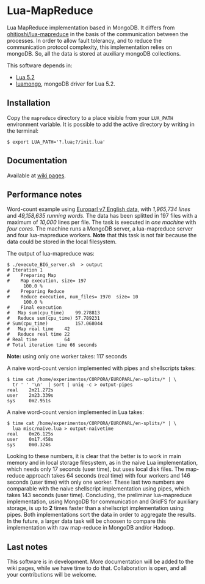Lua-MapReduce
=============

Lua MapReduce implementation based in MongoDB. It differs from
[ohitjoshi/lua-mapreduce](https://github.com/rohitjoshi/lua-mapreduce)
in the basis of the communication between the processes. In order to
allow fault tolerancy, and to reduce the communication protocol
complexity, this implementation relies on mongoDB. So, all the data
is stored at auxiliary mongoDB collections.

This software depends in:

- [Lua 5.2](http://www.lua.org/)
- [luamongo](https://github.com/moai/luamongo/), mongoDB driver
  for Lua 5.2.

Installation
------------

Copy the `mapreduce` directory to a place visible from your `LUA_PATH`
environment variable. It is possible to add the active directory by writing in
the terminal:

```
$ export LUA_PATH='?.lua;?/init.lua'
```

Documentation
-------------

Available at [wiki pages](https://github.com/pakozm/lua-mapreduce/wiki).

Performance notes
-----------------

Word-count example using [Europarl v7 English data](http://www.statmt.org/europarl/),
with *1,965,734 lines* and *49,158,635 running words*. The data has been splitted
in 197 files with a maximum of *10,000* lines per file. The task is executed
in *one machine* with *four cores*. The machine runs a MongoDB server, a
lua-mapreduce server and four lua-mapreduce workers. **Note** that this task
is not fair because the data could be stored in the local filesystem.

The output of lua-mapreduce was:

```
$ ./execute_BIG_server.sh  > output
# Iteration 1
# 	 Preparing Map
# 	 Map execution, size= 197
	  100.0 % 
# 	 Preparing Reduce
# 	 Reduce execution, num_files= 1970  size= 10
	  100.0 % 
# 	 Final execution
#   Map sum(cpu_time)    99.278813
#   Reduce sum(cpu_time) 57.789231
# Sum(cpu_time)          157.068044
#   Map real time    42
#   Reduce real time 22
# Real time          64
# Total iteration time 66 seconds
```

**Note:** using only one worker takes: 117 seconds

A naive word-count version implemented with pipes and shellscripts takes:

```
$ time cat /home/experimentos/CORPORA/EUROPARL/en-splits/* | \
  tr ' ' '\n'  | sort | uniq -c > output-pipes
real    2m21.272s
user    2m23.339s
sys     0m2.951s
```

A naive word-count version implemented in Lua takes:

```
$ time cat /home/experimentos/CORPORA/EUROPARL/en-splits/* | \
  lua misc/naive.lua > output-naivetime
real    0m26.125s
user    0m17.458s
sys     0m0.324s
```

Looking to these numbers, it is clear that the better is to work in main memory
and in local storage filesystem, as in the naive Lua implementation, which needs
only 17 seconds (user time), but uses local disk files. The map-reduce approach
takes 64 seconds (real time) with four workers and 146 seconds (user time) with
only one worker. These last two numbers are comparable with the naive
shellscript implementation using pipes, which takes 143 seconds (user
time). Concluding, the preliminar lua-mapreduce implementation, using MongoDB
for communication and GridFS for auxiliary storage, is up to **2** times faster
than a shellscript implementation using pipes. Both implementations sort the
data in order to aggregate the results. In the future, a larger data task will
be choosen to compare this implementation with raw map-reduce in MongoDB and/or
Hadoop.

Last notes
----------

This software is in development. More documentation will be added to the
wiki pages, while we have time to do that. Collaboration is open, and all your
contributions will be welcome.
